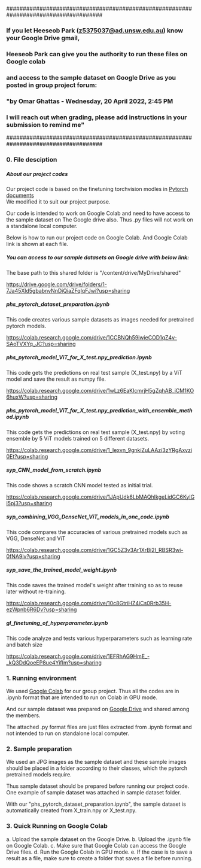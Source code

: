 #####################################################################################
### If you let Heeseob Park (z5375037@ad.unsw.edu.au) know your Google Drive gmail, 
### Heeseob Park can give you the authority to run these files on Google colab
### and access to the sample dataset on Google Drive as you posted in group project forum:
### 
### "by Omar Ghattas - Wednesday, 20 April 2022, 2:45 PM
### I will reach out when grading, please add instructions in your submission to remind me"
#####################################################################################
### 0. File desciption

##### About our project codes
   Our project code is based on the finetuning torchvision modles
   in [Pytorch documents](https://pytorch.org/tutorials/beginner/finetuning_torchvision_models_tutorial.html)   
   We modified it to suit our project purpose.

   Our code is intended to work on Google Colab and need to have access to the sample dataset on The Google drive also.
   Thus .py files will not work on a standalone local computer.

   Below is how to run our project code on Google Colab.
   And Google Colab link is shown at each file.

##### You can access to our sample datasets on Google drive with below link: 
   The base path to this shared folder is "/content/drive/MyDrive/shared"

   https://drive.google.com/drive/folders/1-7Ja45Xld5gbabnvNnDiQiaZFqlqFJwi?usp=sharing

##### phs_pytorch_dataset_preparation.ipynb
   This code creates various sample datasets as images needed for pretrained pytorch models.

   https://colab.research.google.com/drive/1CCBNQh59iwieCOD1qZ4v-SAoTVXYq_JC?usp=sharing

##### phs_pytorch_model_ViT_for_X_test.npy_prediction.ipynb
   This code gets the predictions on real test sample (X_test.npy) 
   by a ViT model and save the result as numpy file.

   https://colab.research.google.com/drive/1wLz6EaKIcmrjH5gZqhAB_iCM1KO6huxW?usp=sharing


##### phs_pytorch_model_ViT_for_X_test.npy_prediction_with_ensemble_method.ipynb
   This code gets the predictions on real test sample (X_test.npy)
   by voting ensemble by 5 ViT models trained on 5 different datasets.

   https://colab.research.google.com/drive/1_Iexvn_9gnkiZuLAAzi3zYRgAxvzi0Et?usp=sharing

##### syp_CNN_model_from_scratch.ipynb
   This code shows a scratch CNN model tested as initial trial.

   https://colab.research.google.com/drive/1JApUdk6LbMAQhIkgeLidGC6KylGI5pj3?usp=sharing

##### syp_combining_VGG_DenseNet_ViT_models_in_one_code.ipynb
   This code compares the accuracies of various pretrained models
   such as VGG, DenseNet and ViT

   https://colab.research.google.com/drive/1GC5Z3v3Ar1XrBi2I_RBSR3wi-0fNA9iv?usp=sharing

##### syp_save_the_trained_model_weight.ipynb
   This code saves the trained model's weight after training 
   so as to reuse later without re-training.

   https://colab.research.google.com/drive/10c8GtriHZ4iCs0Rrb35H-ezWpnb6R6Dv?usp=sharing

##### gl_finetuning_of_hyperparameter.ipynb
   This code analyze and tests various hyperparameters such as learning rate and batch size

   https://colab.research.google.com/drive/1EFRhAG9HmE_-_kQ3DdQoeEP8ue4YifIm?usp=sharing

### 1. Running environment 

We used [Google Colab](https://colab.research.google.com) for our group project.
Thus all the codes are in .ipynb format that are intended to run on Colab in GPU mode.

And our sample dataset was prepared on [Google Drive](https://drive.google.com) and 
shared among the members.

The attached .py format files are just files extracted from .ipynb format
and not intended to run on standalone local computer.

### 2. Sample preparation
We used an JPG images as the sample dataset and these sample images should be placed
in a folder according to their classes, which the pytorch pretrained models require.

Thus sample dataset should be prepared before running our project code.
One example of sample dataset was attached in sample dataset folder.

With our "phs_pytorch_dataset_preparation.ipynb", 
the sample dataset is automatically created from X_train.npy or X_test.npy. 

### 3. Quick Running on Google Colab

a. Upload the sample dataset on the Google Drive.
b. Upload the .ipynb file on Google Colab.
c. Make sure that Google Colab can access the Google Drive files.
d. Run the Google Colab in GPU mode.
e. If the case is to save a result as a file, 
   make sure to create a folder that saves a file before running.